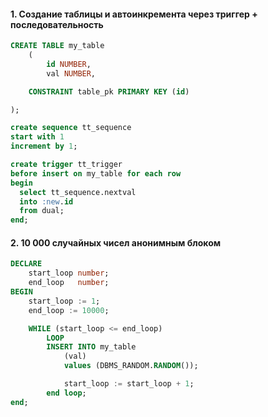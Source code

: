 
#### 1. Создание таблицы и автоинкремента через триггер + последовательность

```SQL
CREATE TABLE my_table
    (
        id NUMBER,
        val NUMBER,

    CONSTRAINT table_pk PRIMARY KEY (id)

);

create sequence tt_sequence
start with 1
increment by 1;

create trigger tt_trigger
before insert on my_table for each row
begin
  select tt_sequence.nextval
  into :new.id
  from dual;
end;
```

#### 2. 10 000 случайных чисел анонимным блоком

```SQL
DECLARE
    start_loop number;
    end_loop   number;
BEGIN
    start_loop := 1;
    end_loop := 10000;

    WHILE (start_loop <= end_loop)
        LOOP
        INSERT INTO my_table
            (val)
            values (DBMS_RANDOM.RANDOM());

            start_loop := start_loop + 1;
        end loop;
end;

```
